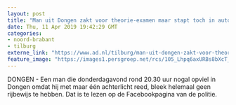 ```yaml
---
layout: post
title: "Man uit Dongen zakt voor theorie-examen maar stapt toch in auto: betrapt door kapot achterlicht in Rijen"
date: Thu, 11 Apr 2019 19:42:29 GMT
categories: 
- noord-brabant 
- tilburg 
externe_link: "https://www.ad.nl/tilburg/man-uit-dongen-zakt-voor-theorie-examen-maar-stapt-toch-in-auto-betrapt-door-kapot-achterlicht-in-rijen~aee8445c/"
feature_image: "https://images1.persgroep.net/rcs/105_Lhpq6axURBs8bXcT_aNXZUo/diocontent/145335186/_fitwidth/400/?appId=21791a8992982cd8da851550a453bd7f&quality=0.7"
---
```


DONGEN - Een man die donderdagavond rond 20.30 uur nogal opviel in Dongen omdat hij met maar één achterlicht reed, bleek helemaal geen rijbewijs te hebben. Dat is te lezen op de Facebookpagina van de politie.
